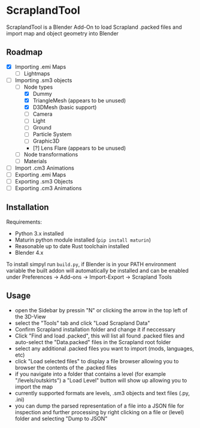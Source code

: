 # ScraplandTool

ScraplandTool is a Blender Add-On to load Scrapland .packed files and import map and object geometry into Blender

## Roadmap

- [x] Importing .emi Maps
  - [ ] Lightmaps
- [ ] Importing .sm3 objects
  - [ ] Node types
    - [x] Dummy
    - [x] TriangleMesh (appears to be unused)
    - [x] D3DMesh (basic support)
    - [ ] Camera
    - [ ] Light
    - [ ] Ground
    - [ ] Particle System
    - [ ] Graphic3D
    - [?] Lens Flare (appears to be unused)
  - [ ] Node transformations
  - [ ] Materials
- [ ] Import .cm3 Animations
- [ ] Exporting .emi Maps
- [ ] Exporting .sm3 Objects
- [ ] Exporting .cm3 Animations

## Installation

Requirements:

- Python 3.x installed
- Maturin python module installed (`pip install maturin`)
- Reasonable up to date Rust toolchain installed
- Blender 4.x

To install simpyl run `build.py`, if Blender is in your PATH environment variable the built addon will automatically be installed and can be enabled under Preferences -> Add-ons -> Import-Export -> Scrapland Tools

## Usage

- open the Sidebar by pressin "N" or clicking the arrow in the top left of the 3D-View
- select the "Tools" tab and click "Load Scrapland Data"
- Confirm Scrapland installation folder and change it if neccessary
- Click "Find and load .packed", this will list all found .packed files and auto-select the "Data.packed" files in the Scrapland root folder
- select any additional .packed files you want to import (mods, languages, etc)
- click "Load selected files" to display a file browser allowing you to browser the contents of the .packed files
- if you navigate into a folder that contains a level (for example "/levels/outskirts") a "Load Level" button will show up allowing you to import the map
- currently supported formats are levels, .sm3 objects and text files (.py, .ini)
- you can dump the parsed representation of a file into a JSON file for inspection and further processing by right clicking on a file or (level) folder and selecting "Dump to JSON"